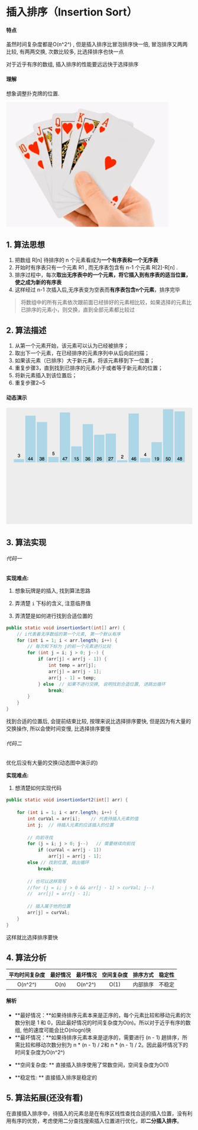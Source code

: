 #  插入排序（Insertion Sort）

#### 特点

虽然时间复杂度都是O(n^2^) , 但是插入排序比冒泡排序快一倍, 冒泡排序又两两比较, 有两两交换, 次数比较多, 比选择排序也快一点

对于近乎有序的数组, 插入排序的性能要远远快于选择排序

#### 理解

想象调整扑克牌的位置.

![插入排序举例](./图片/插入排序举例.png)



## 1. 算法思想

1. 把数组 R[n] 待排序的 n 个元素看成为**一个有序表和一个无序表**
2. 开始时有序表只有一个元素 R1 , 而无序表包含有 n-1 个元素 R[2]-R[n] . 
3. 排序过程中，每次**取出无序表中的一个元素，将它插入到有序表的适当位置，使之成为新的有序表**
4. 这样经过 n-1 次插入后,无序表变为空表而**有序表包含n个元素**，排序完毕

> 将数组中的所有元素依次跟前面已经排好的元素相比较，如果选择的元素比已排序的元素小，则交换，直到全部元素都比较过

## 2. 算法描述

1. 从第一个元素开始，该元素可以认为已经被排序；
2. 取出下一个元素，在已经排序的元素序列中从后向前扫描；
3. 如果该元素（已排序）大于新元素，将该元素移到下一位置；
4. 重复步骤3，直到找到已排序的元素小于或者等于新元素的位置；
5. 将新元素插入到该位置后；
6. 重复步骤2~5

#### 动态演示

![直接插入排序](./图片/直接插入排序.gif)

## 3. 算法实现

###### 代码一

**实现难点:** 

1. 想象玩牌是的插入, 找到算法思路

2. 弄清楚 `i` 下标的含义, 注意临界值

3. 弄清楚是如何进行找到合适位置的

```java
public static void insertionSort(int[] arr) {
    // i代表着无序数组的第一个元素, 第一个默认有序
    for (int i = 1; i < arr.length; i++) {
        // 每次和下标为 j的前一个元素进行比较
        for (int j = i; j > 0; j--) {
            if (arr[j] < arr[j - 1]) {
                int temp = arr[j];
                arr[j] = arr[j - 1];
                arr[j - 1] = temp;
            } else  // 如果不进行交换, 说明找到合适位置, 进跳出循环
                break;
        }
    }
}
```

找到合适的位置后, 会提前结束比较, 按理来说比选择排序要快, 但是因为有大量的交换操作, 所以会使时间变慢, 比选择排序要慢

###### 代码二

优化后没有大量的交换(动态图中演示的)

**实现难点:** 

1. 想清楚如何实现代码

```java
public static void insertionSort2(int[] arr) {

    for (int i = 1; i < arr.length; i++) {
        int curVal = arr[i];    // 代表待插入元素的值
        int j;  // 待插入元素的应该插入的位置

        // 向前寻找
        for (j = i; j > 0; j--)   // 需要继续向前找
            if (curVal < arr[j - 1])
                arr[j] = arr[j - 1];
        else // 找到位置, 跳出循环
            break;
        
        // 也可以这样简写
        //for (j = i; j > 0 && arr[j - 1] > curVal; j--)
        //  arr[j] = arr[j - 1];
        
        // 插入属于他的位置
        arr[j] = curVal;
    }
}
```

这样就比选择排序要快

## 4. 算法分析

| 平均时间复杂度 | 最好情况 | 最坏情况 | 空间复杂度 | 排序方式 | 稳定性 |
| :------------: | :------: | :------: | :--------: | :------: | :----: |
|    O(n^2^)​     |   O(n)   | O(n^2^)  |    O(1)    | 内部排序 | 不稳定 |

#### 解析

- **最好情况：**如果待排序元素本来是正序的，每个元素比较和移动元素的次数分别是 1 和 0，因此最好情况的时间复杂度为O(n)。所以对于近乎有序的数组, 他的速度可能会比O(nlogn)快
- **最坏情况：**如果待排序元素本来是逆序的，需要进行 (n - 1) 趟排序，所需比较和移动次数分别为 n * (n - 1) / 2和 n * (n - 1) / 2。因此最坏情况下的时间复杂度为O(n^2^)

* **空间复杂度: ** 直接插入排序使用了常数空间，空间复杂度为O(1)

* **稳定性: ** 直接插入排序是稳定的

## 5. 算法拓展(还没有看)

 在直接插入排序中，待插入的元素总是在有序区线性查找合适的插入位置，没有利用有序的优势，考虑使用二分查找搜索插入位置进行优化，即**二分插入排序**。